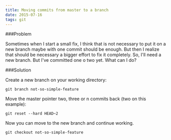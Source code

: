 ```yaml
---
title: Moving commits from master to a branch
date: 2015-07-16
tags: git
---
```


###Problem

Sometimes when I start a small fix, I think that is not necessary to put it on a new branch maybe with one commit should be enough. But then I realize that should be necessary a bigger effort to fix it completely. So, I'll need a new branch. But I've committed one o two yet. What can I do?

###Solution

Create a new branch on your working directory:

```
git branch not-so-simple-feature
```

Move the master pointer two, three or n commits back (two on this example):

```
git reset --hard HEAD~2
```

Now you can move to the new branch and continue working.

```
git checkout not-so-simple-feature
```

